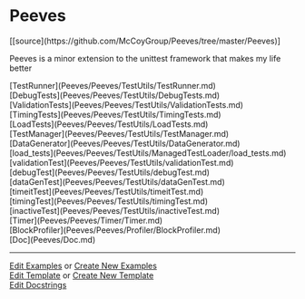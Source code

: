 # <a id="Peeves">Peeves</a> 
<div class="docs-source-link" markdown="1">
[[source](https://github.com/McCoyGroup/Peeves/tree/master/Peeves)]
</div>
    
Peeves is a minor extension to the unittest framework that makes my life better

<div class="container alert alert-secondary bg-light">
  <div class="row">
   <div class="col" markdown="1">
[TestRunner](Peeves/Peeves/TestUtils/TestRunner.md)   
</div>
   <div class="col" markdown="1">
[DebugTests](Peeves/Peeves/TestUtils/DebugTests.md)   
</div>
   <div class="col" markdown="1">
[ValidationTests](Peeves/Peeves/TestUtils/ValidationTests.md)   
</div>
</div>
  <div class="row">
   <div class="col" markdown="1">
[TimingTests](Peeves/Peeves/TestUtils/TimingTests.md)   
</div>
   <div class="col" markdown="1">
[LoadTests](Peeves/Peeves/TestUtils/LoadTests.md)   
</div>
   <div class="col" markdown="1">
[TestManager](Peeves/Peeves/TestUtils/TestManager.md)   
</div>
</div>
  <div class="row">
   <div class="col" markdown="1">
[DataGenerator](Peeves/Peeves/TestUtils/DataGenerator.md)   
</div>
   <div class="col" markdown="1">
[load_tests](Peeves/Peeves/TestUtils/ManagedTestLoader/load_tests.md)   
</div>
   <div class="col" markdown="1">
[validationTest](Peeves/Peeves/TestUtils/validationTest.md)   
</div>
</div>
  <div class="row">
   <div class="col" markdown="1">
[debugTest](Peeves/Peeves/TestUtils/debugTest.md)   
</div>
   <div class="col" markdown="1">
[dataGenTest](Peeves/Peeves/TestUtils/dataGenTest.md)   
</div>
   <div class="col" markdown="1">
[timeitTest](Peeves/Peeves/TestUtils/timeitTest.md)   
</div>
</div>
  <div class="row">
   <div class="col" markdown="1">
[timingTest](Peeves/Peeves/TestUtils/timingTest.md)   
</div>
   <div class="col" markdown="1">
[inactiveTest](Peeves/Peeves/TestUtils/inactiveTest.md)   
</div>
   <div class="col" markdown="1">
[Timer](Peeves/Peeves/Timer/Timer.md)   
</div>
</div>
  <div class="row">
   <div class="col" markdown="1">
[BlockProfiler](Peeves/Peeves/Profiler/BlockProfiler.md)   
</div>
   <div class="col" markdown="1">
[Doc](Peeves/Doc.md)   
</div>
   <div class="col" markdown="1">
   
</div>
</div>
</div>







___

[Edit Examples](https://github.com/McCoyGroup/Peeves/edit/master/ci/examples/Peeves.md) or 
[Create New Examples](https://github.com/McCoyGroup/Peeves/new/master/?filename=ci/examples/Peeves.md) <br/>
[Edit Template](https://github.com/McCoyGroup/Peeves/edit/master/ci/docs/Peeves.md) or 
[Create New Template](https://github.com/McCoyGroup/Peeves/new/master/?filename=ci/docs/templates/Peeves.md) <br/>
[Edit Docstrings](https://github.com/McCoyGroup/Peeves/edit/master/Peeves/__init__.py?message=Update%20Docs)